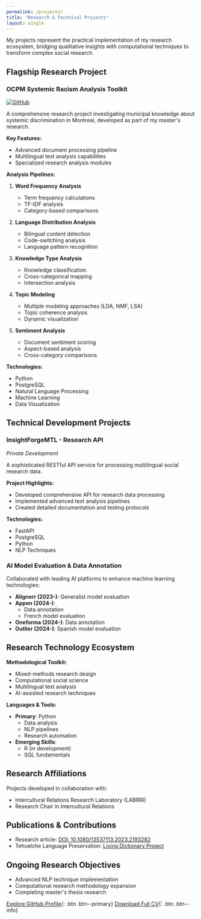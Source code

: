 ```yaml
---
permalink: /projects/
title: "Research & Technical Projects"
layout: single
---
```


My projects represent the practical implementation of my research ecosystem, bridging qualitative insights with computational techniques to transform complex social research.

## Flagship Research Project

### OCPM Systemic Racism Analysis Toolkit
[![GitHub](https://img.shields.io/badge/GitHub-Repository-green?logo=github)](https://github.com/9scorp4/labrri_ocpm_systemic_racism)

A comprehensive research project investigating municipal knowledge about systemic discrimination in Montreal, developed as part of my master's research.

**Key Features:**
- Advanced document processing pipeline
- Multilingual text analysis capabilities
- Specialized research analysis modules

**Analysis Pipelines:**
1. **Word Frequency Analysis**
   - Term frequency calculations
   - TF-IDF analysis
   - Category-based comparisons

2. **Language Distribution Analysis**
   - Bilingual content detection
   - Code-switching analysis
   - Language pattern recognition

3. **Knowledge Type Analysis**
   - Knowledge classification
   - Cross-categorical mapping
   - Intersection analysis

4. **Topic Modeling**
   - Multiple modeling approaches (LDA, NMF, LSA)
   - Topic coherence analysis
   - Dynamic visualization

5. **Sentiment Analysis**
   - Document sentiment scoring
   - Aspect-based analysis
   - Cross-category comparisons

**Technologies:**
- Python
- PostgreSQL
- Natural Language Processing
- Machine Learning
- Data Visualization

## Technical Development Projects

### InsightForgeMTL - Research API
*Private Development*

A sophisticated RESTful API service for processing multilingual social research data.

**Project Highlights:**
- Developed comprehensive API for research data processing
- Implemented advanced text analysis pipelines
- Created detailed documentation and testing protocols

**Technologies:**
- FastAPI
- PostgreSQL
- Python
- NLP Techniques

### AI Model Evaluation & Data Annotation

Collaborated with leading AI platforms to enhance machine learning technologies:

- **Alignerr (2023-)**: Generalist model evaluation
- **Appen (2024-)**: 
  - Data annotation
  - French model evaluation
- **Oneforma (2024-)**: Data annotation
- **Outlier (2024-)**: Spanish model evaluation

## Research Technology Ecosystem

**Methodological Toolkit:**
- Mixed-methods research design
- Computational social science
- Multilingual text analysis
- AI-assisted research techniques

**Languages & Tools:**
- **Primary**: Python 
  - Data analysis
  - NLP pipelines
  - Research automation
- **Emerging Skills**: 
  - R (in development)
  - SQL fundamentals

## Research Affiliations

Projects developed in collaboration with:
- Intercultural Relations Research Laboratory (LABRRI)
- Research Chair in Intercultural Relations

## Publications & Contributions

- Research article: [DOI: 10.1080/13537113.2023.2193282](https://doi.org/10.1080/13537113.2023.2193282)
- Tehuelche Language Preservation: [Living Dictionary Project](https://livingdictionaries.app/80CcDQ4DRyiYSPIWZ9Hy/contributors)

## Ongoing Research Objectives

- Advanced NLP technique implementation
- Computational research methodology expansion
- Completing master's thesis research

[Explore GitHub Profile](https://github.com/9scorp4){: .btn .btn--primary}
[Download Full CV](/assets/cv/nicolas-arias-garcia-cv.pdf){: .btn .btn--info}